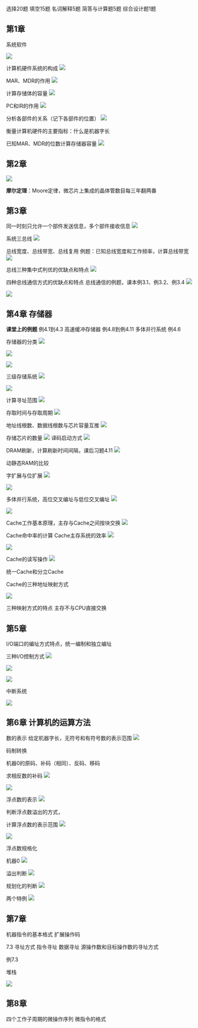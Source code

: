 选择20题
填空15题
名词解释5题
简答与计算题5题
综合设计题1题

## 第1章
系统软件

![](https://ypic.oss-cn-hangzhou.aliyuncs.com/202212161024662.png)

计算机硬件系统的构成
![](https://ypic.oss-cn-hangzhou.aliyuncs.com/202212161024598.png)

MAR、MDR的作用
![](https://ypic.oss-cn-hangzhou.aliyuncs.com/202212161025460.png)

计算存储体的容量
![](https://ypic.oss-cn-hangzhou.aliyuncs.com/202212161026201.png)

PC和IR的作用
![](https://ypic.oss-cn-hangzhou.aliyuncs.com/202212161027955.png)

分析各部件的关系（记下各部件的位置）
![](https://ypic.oss-cn-hangzhou.aliyuncs.com/202212161027499.png)


衡量计算机硬件的主要指标：什么是机器字长

已知MAR、MDR的位数计算存储器容量
![](https://ypic.oss-cn-hangzhou.aliyuncs.com/202212161029173.png)



## 第2章
![](https://ypic.oss-cn-hangzhou.aliyuncs.com/202212161031567.png)

**摩尔定理**：Moore定律，微芯片上集成的晶体管数目每三年翻两番

## 第3章

同一时刻只允许一个部件发送信息，多个部件接收信息
![](https://ypic.oss-cn-hangzhou.aliyuncs.com/202212161032425.png)

系统三总线
![](https://ypic.oss-cn-hangzhou.aliyuncs.com/202212161033842.png)

总线宽度、总线带宽、总线复用
例题：已知总线宽度和工作频率，计算总线带宽
![](https://ypic.oss-cn-hangzhou.aliyuncs.com/202212161034462.png)

总线三种集中式判优的优缺点和特点
![](https://ypic.oss-cn-hangzhou.aliyuncs.com/202212161035347.png)


四种总线通信方式的优缺点和特点
总线通信的例题，课本例3.1、例3.2、例3.4
![](https://ypic.oss-cn-hangzhou.aliyuncs.com/202212161036877.png)



![](https://ypic.oss-cn-hangzhou.aliyuncs.com/202212161037682.png)

## 第4章 存储器
**课堂上的例题**
例4.1到4.3
高速缓冲存储器
例4.8到例4.11
多体并行系统
例4.6

存储器的分类
![](https://ypic.oss-cn-hangzhou.aliyuncs.com/202212161039910.png)


![](https://ypic.oss-cn-hangzhou.aliyuncs.com/202212161041877.png)

![](https://ypic.oss-cn-hangzhou.aliyuncs.com/202212161041048.png)

三级存储系统
![](https://ypic.oss-cn-hangzhou.aliyuncs.com/202212161041742.png)


![](https://ypic.oss-cn-hangzhou.aliyuncs.com/202212161042292.png)


计算寻址范围
![](https://ypic.oss-cn-hangzhou.aliyuncs.com/202212161043714.png)

存取时间与存取周期
![](https://ypic.oss-cn-hangzhou.aliyuncs.com/202212161043269.png)

地址线根数、数据线根数与芯片容量互推
![](https://ypic.oss-cn-hangzhou.aliyuncs.com/202212161044762.png)

存储芯片的数量
![](https://ypic.oss-cn-hangzhou.aliyuncs.com/202212161045356.png)
译码启动方式
![](https://ypic.oss-cn-hangzhou.aliyuncs.com/202212161045137.png)

DRAM刷新，计算刷新时间间隔，课后习题4.11
![](https://ypic.oss-cn-hangzhou.aliyuncs.com/202212161047537.png)


动静态RAM的比较

字扩展与位扩展
![](https://ypic.oss-cn-hangzhou.aliyuncs.com/202212161049247.png)

![](https://ypic.oss-cn-hangzhou.aliyuncs.com/202212161051870.png)


多体并行系统，高位交叉编址与低位交叉编址
![](https://ypic.oss-cn-hangzhou.aliyuncs.com/202212161052215.png)


![](https://ypic.oss-cn-hangzhou.aliyuncs.com/202212161053847.png)


Cache工作基本原理，主存与Cache之间按块交换
![](https://ypic.oss-cn-hangzhou.aliyuncs.com/202212161055193.png)


Cache命中率的计算
Cache主存系统的效率
![](https://ypic.oss-cn-hangzhou.aliyuncs.com/202212161056906.png)


![](https://ypic.oss-cn-hangzhou.aliyuncs.com/202212161056758.png)

Cache的读写操作
![](https://ypic.oss-cn-hangzhou.aliyuncs.com/202212161057823.png)


统一Cache和分立Cache

Cache的三种地址映射方式

![](https://ypic.oss-cn-hangzhou.aliyuncs.com/202212161057825.png)

三种映射方式的特点
主存不与CPU直接交换



## 第5章
I/O端口的编址方式特点，统一编制和独立编址


三种I/O控制方式
![](https://ypic.oss-cn-hangzhou.aliyuncs.com/202212161059249.png)


![](https://ypic.oss-cn-hangzhou.aliyuncs.com/202212161059027.png)


![](https://ypic.oss-cn-hangzhou.aliyuncs.com/202212161100395.png)


中断系统

![](https://ypic.oss-cn-hangzhou.aliyuncs.com/202212161101204.png)


## 第6章 计算机的运算方法
数的表示
给定机器字长，无符号和有符号数的表示范围
![](https://ypic.oss-cn-hangzhou.aliyuncs.com/202212161102610.png)

码制转换

机器0的原码、补码（相同）、反码、移码

求相反数的补码
![](https://ypic.oss-cn-hangzhou.aliyuncs.com/202212161104388.png)


![](https://ypic.oss-cn-hangzhou.aliyuncs.com/202212161104748.png)

浮点数的表示
![](https://ypic.oss-cn-hangzhou.aliyuncs.com/202212161105797.png)

判断浮点数溢出的方式，

计算浮点数的表示范围
![](https://ypic.oss-cn-hangzhou.aliyuncs.com/202212161106685.png)

![](https://ypic.oss-cn-hangzhou.aliyuncs.com/202212161106590.png)


浮点数规格化


机器0
![](https://ypic.oss-cn-hangzhou.aliyuncs.com/202212161108304.png)

溢出判断
![](https://ypic.oss-cn-hangzhou.aliyuncs.com/202212161109693.png)

规划化的判断
![](https://ypic.oss-cn-hangzhou.aliyuncs.com/202212161111096.png)

两个特例
![](https://ypic.oss-cn-hangzhou.aliyuncs.com/202212161111203.png)


## 第7章
机器指令的基本格式
扩展操作码

7.3 寻址方式
指令寻址
数据寻址
源操作数和目标操作数的寻址方式

 例7.3

堆栈

![](https://ypic.oss-cn-hangzhou.aliyuncs.com/202212161114909.png)



## 第8章


四个工作子周期的微操作序列
微指令的格式

